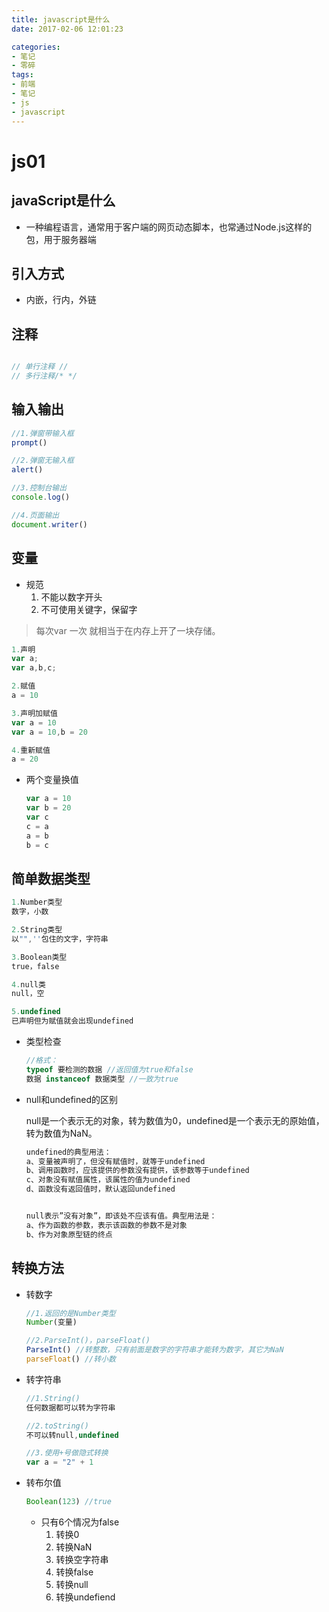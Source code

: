 ```yaml
---
title: javascript是什么
date: 2017-02-06 12:01:23

categories:
- 笔记
- 零碎
tags:
- 前端
- 笔记
- js
- javascript
---
```



# js01

## javaScript是什么

+ 一种编程语言，通常用于客户端的网页动态脚本，也常通过Node.js这样的包，用于服务器端

## 引入方式

+ 内嵌，行内，外链

## 注释

```js

// 单行注释 //
// 多行注释/* */

```

## 输入输出

```js
//1.弹窗带输入框
prompt()

//2.弹窗无输入框
alert()

//3.控制台输出
console.log()

//4.页面输出
document.writer()
```

## 变量

+ 规范
  1. 不能以数字开头
  2. 不可使用关键字，保留字

> 每次var 一次 就相当于在内存上开了一块存储。

```js
1.声明
var a;
var a,b,c;

2.赋值
a = 10

3.声明加赋值
var a = 10
var a = 10,b = 20

4.重新赋值
a = 20
```

+ 两个变量换值

  ```js
  var a = 10
  var b = 20
  var c 
  c = a
  a = b
  b = c
  ```

  

## 简单数据类型

```js
1.Number类型
数字，小数

2.String类型
以"",''包住的文字，字符串

3.Boolean类型
true，false

4.null类
null，空

5.undefined
已声明但为赋值就会出现undefined
```

+ 类型检查

  ```js
  //格式：
  typeof 要检测的数据 //返回值为true和false
  数据 instanceof	数据类型 //一致为true 
  ```

+ null和undefined的区别

  null是一个表示无的对象，转为数值为0，undefined是一个表示无的原始值，转为数值为NaN。

  ```js
  undefined的典型用法：
  a、变量被声明了，但没有赋值时，就等于undefined
  b、调用函数时，应该提供的参数没有提供，该参数等于undefined
  c、对象没有赋值属性，该属性的值为undefined
  d、函数没有返回值时，默认返回undefined
  
  
  null表示”没有对象”，即该处不应该有值。典型用法是：
  a、作为函数的参数，表示该函数的参数不是对象
  b、作为对象原型链的终点
  ```

  

## 转换方法

+ 转数字

  ```js
  //1.返回的是Number类型
  Number(变量)
  
  //2.ParseInt()，parseFloat()
  ParseInt() //转整数，只有前面是数字的字符串才能转为数字，其它为NaN
  parseFloat() //转小数
  ```

+ 转字符串

  ```js
  //1.String()
  任何数据都可以转为字符串
  
  //2.toString()
  不可以转null,undefined
  
  //3.使用+号做隐式转换
  var a = "2" + 1
  
  
  ```

+ 转布尔值

  ```js
  Boolean(123) //true
  ```

  + 只有6个情况为false
    1. 转换0
    2. 转换NaN
    3. 转换空字符串
    4. 转换false
    5. 转换null
    6. 转换undefiend

